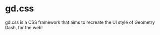 # gd.css

gd.css is a CSS framework that aims to recreate the UI style of Geometry Dash, for the web!